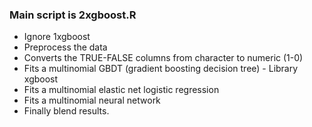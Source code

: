 
### Main script is 2xgboost.R
- Ignore 1xgboost
- Preprocess the data
- Converts the TRUE-FALSE columns from character to numeric (1-0)
- Fits a multinomial GBDT (gradient boosting decision tree) - Library xgboost
- Fits a multinomial elastic net logistic regression
- Fits a multinomial neural network
- Finally blend results.